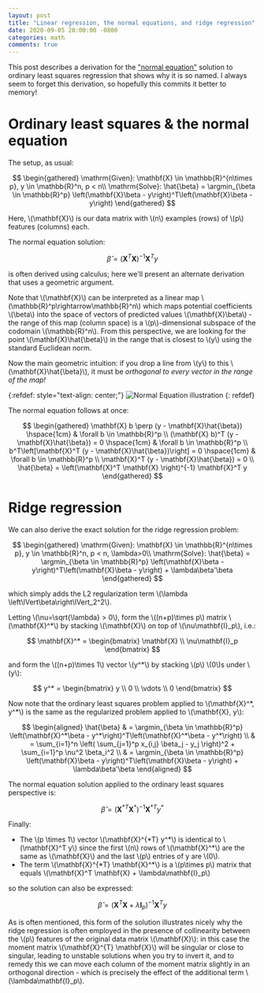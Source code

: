 ```yaml
---
layout: post
title: "Linear regression, the normal equations, and ridge regression"
date: 2020-09-05 20:00:00 -0800
categories: math
comments: true
---
```

This post describes a derivation for the ["normal equation"](https://en.wikipedia.org/wiki/Linear_least_squares) solution to ordinary least squares regression that shows why it is so named. I always seem to forget this derivation, so hopefully this commits it better to memory!

# Ordinary least squares & the normal equation
The setup, as usual:

$$
\begin{gathered}
\mathrm{Given}: \mathbf{X} \in \mathbb{R}^{n\times p}, y \in \mathbb{R}^n, p < n\\
\mathrm{Solve}: \hat{\beta} = \argmin_{\beta \in \mathbb{R}^p} \left(\mathbf{X}\beta - y\right)^T\left(\mathbf{X}\beta - y\right)
\end{gathered}
$$

Here, \\(\mathbf{X}\\) is our data matrix with \\(n\\) examples (rows) of \\(p\\) features (columns) each.

The normal equation solution:

$$ \hat{\beta} = (\mathbf{X}^T\mathbf{X})^{-1}\mathbf{X}^Ty $$

is often derived using calculus; here we'll present an alternate derivation that uses a geometric argument.

Note that \\(\mathbf{X}\\) can be interpreted as a linear map \\(\mathbb{R}^p\rightarrow\mathbb{R}^n\\) which maps potential coefficients \\(\beta\\) into the space of vectors of predicted values \\(\mathbf{X}\beta\\) - the range of this map (column space) is a \\(p\\)-dimensional subspace of the codomain \\(\mathbb{R}^n\\). From this perspective, we are looking for the point \\(\mathbf{X}\hat{\beta}\\) in the range that is closest to \\(y\\) using the standard Euclidean norm.

Now the main geometric intuition: if you drop a line from \\(y\\) to this \\(\mathbf{X}\hat{\beta}\\), it must be *orthogonal to every vector in the range of the map!*

{:refdef: style="text-align: center;"}
![Normal Equation illustration](/blog/assets/img/normal_eq.png)
{: refdef}

The normal equation follows at once:

$$
\begin{gathered}
\mathbf{X} b \perp (y - \mathbf{X}\hat{\beta}) \hspace{1cm} & \forall b \in \mathbb{R}^p \\
(\mathbf{X} b)^T (y - \mathbf{X}\hat{\beta}) = 0 \hspace{1cm} & \forall b \in \mathbb{R}^p \\
b^T\left[\mathbf{X}^T (y - \mathbf{X}\hat{\beta})\right] = 0 \hspace{1cm} & \forall b \in \mathbb{R}^p \\
\mathbf{X}^T (y - \mathbf{X}\hat{\beta}) = 0 \\
\hat{\beta} = \left(\mathbf{X}^T \mathbf{X} \right)^{-1} \mathbf{X}^T y
\end{gathered}
$$

# Ridge regression
We can also derive the exact solution for the ridge regression problem:

$$
\begin{gathered}
\mathrm{Given}: \mathbf{X} \in \mathbb{R}^{n\times p}, y \in \mathbb{R}^n, p < n, \lambda>0\\
\mathrm{Solve}: \hat{\beta} = \argmin_{\beta \in \mathbb{R}^p} \left(\mathbf{X}\beta - y\right)^T\left(\mathbf{X}\beta - y\right) + \lambda\beta'\beta
\end{gathered}
$$

which simply adds the L2 regularization term \\(\lambda \left\lVert\beta\right\lVert_2^2\\).

Letting \\(\nu=\sqrt{\lambda} > 0\\), form the \\((n+p)\times p\\) matrix \\(\mathbf{X}^\*\\) by stacking \\(\mathbf{X}\\) on top of \\(\nu\mathbf{I}_p\\), i.e.:

$$ \mathbf{X}^* = \begin{bmatrix} \mathbf{X} \\ \nu\mathbf{I}_p \end{bmatrix} $$

and form the \\((n+p)\times 1\\) vector \\(y^\*\\) by stacking \\(p\\) \\(0\\)s under \\(y\\):

$$ y^* = \begin{bmatrix} y \\ 0 \\ \vdots \\ 0 \end{bmatrix} $$

Now note that the ordinary least squares problem applied to \\(\mathbf{X}^\*, y^\*\\) is the same as the regularized problem applied to \\(\mathbf{X}, y\\):

$$
\begin{aligned}
\hat{\beta} & = \argmin_{\beta \in \mathbb{R}^p} \left(\mathbf{X}^*\beta - y^*\right)^T\left(\mathbf{X}^*\beta - y^*\right) \\
& = \sum_{i=1}^n \left( \sum_{j=1}^p x_{i,j} \beta_j - y_j \right)^2 + \sum_{i=1}^p \nu^2 \beta_i^2 \\
& = \argmin_{\beta \in \mathbb{R}^p} \left(\mathbf{X}\beta - y\right)^T\left(\mathbf{X}\beta - y\right) + \lambda\beta'\beta
\end{aligned}
$$

The normal equation solution applied to the ordinary least squares perspective is:

$$ \hat{\beta} = \left(\mathbf{X}^{*T} \mathbf{X}^* \right)^{-1} \mathbf{X}^{*T} y^* $$

Finally:
* The \\(p \times 1\\) vector \\(\mathbf{X}^{\*T} y^\*\\) is identical to \\(\mathbf{X}^T y\\) since the first \\(n\\) rows of \\(\mathbf{X}^*\\) are the same as \\(\mathbf{X}\\) and the last \\(p\\) entries of y are \\(0\\).
* The term \\(\mathbf{X}^{\*T} \mathbf{X}^\*\\) is a \\(p\times p\\) matrix that equals \\(\mathbf{X}^T \mathbf{X} + \lambda\mathbf{I}_p\\)

so the solution can also be expressed:

$$ \hat{\beta} = \left(\mathbf{X}^{T} \mathbf{X} + \lambda\mathbf{I}_p \right)^{-1} \mathbf{X}^{T} y $$

As is often mentioned, this form of the solution illustrates nicely why the ridge regression is often employed in the presence of collinearity between the \\(p\\) features of the original data matrix \\(\mathbf{X}\\): in this case the moment matrix \\(\mathbf{X}^{T} \mathbf{X}\\) will be singular or close to singular, leading to unstable solutions when you try to invert it, and to remedy this we can move each column of the moment matrix slightly in an orthogonal direction - which is precisely the effect of the additional term \\(\lambda\mathbf{I}_p\\).